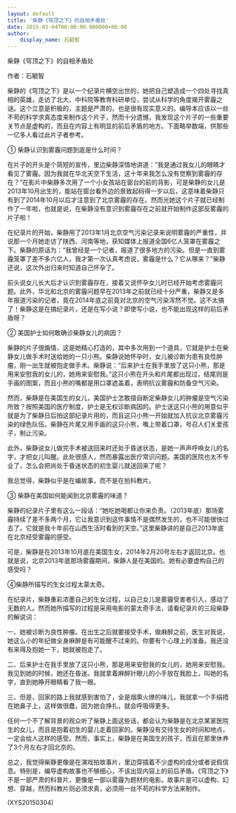 ```yaml
---
layout: default
title: '柴静《穹顶之下》的自相矛盾处'
date: 2015-03-04T00:00:00.000000+08:00
author:
    display_name: 石毓智
---
```


柴静《穹顶之下》的自相矛盾处

作者：石毓智

柴静的《穹顶之下》是以一个纪录片横空出世的，她把自己塑造成一个四处寻找真相的英雄，走访了北大、中科院等教育科研单位，尝试从科学的角度揭开雾霾之谜。这个立意是积极的，主题是严肃的，也是很有现实意义的。编导本应该以一丝不苟的科学求真态度来制作这个片子，然而十分遗憾，我发现这个片子的一些重要关节点是虚构的，而且在内容上有明显的前后矛盾的地方。下面略举数端，供那些一亿多人看过此片子者参考。

① 柴静认识到雾霾问题到底是什么时间？

在片子的开头是个简短的宣传，里边柴静深情地讲道：“我是通过我女儿的眼睛才看见了雾霾。因为我就在华北天空下生活，这十年来我怎么没有觉察到雾霾的存在？”在影片中柴静多次用了一个小女孩站在窗台的前的背影，可是柴静的女儿是2013年10月出生的，能站在窗台看外边的景致起码得一岁以后，这意味着柴静只有到了2014年10月以后才注意到了北京雾霾的存在。然而光她这个片子就已经制作了一年啦，也就是说，在柴静没有意识到雾霾存在之前就开始制作这部反雾霾的片子啦！

在纪录片的开始，柴静用了2013年1月北京空气污染记录来说明雾霾的严重性，并说那一个月她走访了陕西、河南等地，获知媒体上报道全国6亿人笼罩在雾霾之下。柴静的原话为：“我曾经是一个记者，报道了很多地方的污染。但是一直到雾霾笼罩了差不多六亿人，我才第一次认真考虑说，雾霾是什么？它从哪来？”柴静还说，这次外出归来时知道自己怀孕了。

前头说女儿长大后才认识到雾霾存在，接着又说怀孕女儿时已经开始考虑雾霾问题。此外，华北和北京的雾霾问题早在2013年之前就已经十分严重，柴静又是多年报道污染的记者，竟在2014年底之前竟对北京的空气污染浑然不觉。这不太搞了！柴静这是在搞纪录片，还是在写小说？即使写小说，也不能出现这样的前后矛盾呀？

② 美国护士如何敢确诊柴静女儿的病因？

柴静的片子很煽情，这是她精心打造的，其中多次用到一个道具，它就是护士在柴静女儿做手术时送给她的一只小熊。柴静说她怀孕时，女儿被诊断为患有良性肿瘤，刚一出生就被抱走做手术。柴静说：“后来护士在我手里放了这只小熊，那是用来安慰我的女儿的，她用来安慰我。”这只小熊在开头和片尾都出现过，结尾则是手画的图案，而且小熊的嘴都是用口罩遮盖着，表明抗议雾霾和防备空气污染。

然而，柴静是在美国生的女儿，美国护士怎敢擅自断定柴静女儿的肿瘤是空气污染所致？按照美国的医疗制度，护士是无权诊断病因的。护士送这只小熊的用意似乎就是为了柴静日后拍这部纪录片用的，而且这只小熊一开始就加入抗议北京雾霾污染的绿色队伍。柴静在片尾又用手画的这只小熊，嘴上带着口罩，号召人们关爱孩子，制止污染。

此外，柴静说女儿做完手术被送回来时还处于昏迷状态，是她一声声呼唤女儿的名字，才把女儿叫醒。此处很感人，然而暴露出医疗常识问题。美国的医院也太不专业了，怎么会把尚处于昏迷状态的初生婴儿就送回来了呢？

我总觉得，柴静似乎是在编故事，而不是在拍科教片。

③ 柴静在美国如何能闻到北京雾霾的味道？

柴静的纪录片子里有这么一段话：“她吃她喝都让你来负责。（2013年底）那场雾霾持续了差不多两个月，它让我意识到这件事情不是偶然发生的，也不可能很快过去了。它就是我十年前在山西生活时看到的天空。”这里柴静讲的是自己2013年底在北京经受雾霾的感受。

可是，柴静是在2013年10月底在美国生女，2014年2月20号左右才返回北京。也就是说，北京2013年底那场雾霾期间，柴静人是在美国的。她有必要虚构自己的感受吗？

④柴静所描写的生女过程太蒙太奇。

在纪录片，柴静重彩浓墨自己的生女过程，以自己女儿是雾霾受害者引入，感动了无数的人。然而她所描写的过程是采用电影的蒙太奇手法，请看纪录片的三段柴静的解说词：

一、她被诊断为良性肿瘤。在出生之后就要接受手术，做麻醉之前，医生对我说，她这么小的年纪做全身麻醉是有可能醒不过来的。你要有个心理上的准备。我还没有来得及抱她一下，她就被抱走了。

二、后来护士在我手里放了这只小熊，那是用来安慰我的女儿的，她用来安慰我。我见到她的时候，她还在昏迷。我就拿着麻醉针眼儿的小手放在我脸上，叫她的名字，直到她睁开眼睛看了我一眼。

三、但是，回家的路上我就感到害怕了，全是烟熏火燎的味儿，我就拿一个手绢捂在她鼻子上，这样做很蠢，因为她会挣扎，就会呼吸得更多。

任何一个不了解背景的观众听了柴静上面这些话，都会认为柴静是在北京某家医院生的女儿，而且是抱着初生的婴儿走着回家的。柴静没有交待生女的时间和地点，一定会给人这样的感受。然而，事实上，柴静是在美国生的孩子，而且在那里休养了3个月左右才回北京的。

总之，我觉得柴静更像是在演戏拍故事片，里边穿插着不少虚构的成分或者说假信息。特别是，编导虚构故事也不够细心，不该出现内容上的前后矛盾。《穹顶之下》不是一部严肃的科普片，更像是一部以雾霾为题材的电影。故事片是可以虚构、幻想、穿越，然而科教片则必须求真，必须用一丝不苟的科学方法来制作。

(XYS20150304)

